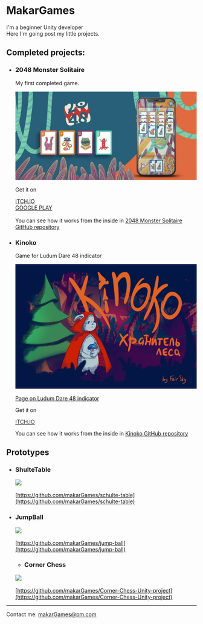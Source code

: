 # MakarGames
I'm a beginner Unity developer<br>
Here I'm going post my little projects.

## Сompleted projects:

- ### 2048 Monster Solitaire
  My first completed game.<br>

  <img src = "./images/banner.jpg">


  Get it on 
 
  [ITCH.IO](https://makargames.itch.io/2048-monster-solitaire)<br>
  [GOOGLE PLAY](https://play.google.com/store/apps/details?id=com.makar.dva)<br><br>
  You can see how it works from the inside in 
  [2048 Monster Solitaire GitHub repository](https://github.com/makarGames/2048-Monster-Solitaire-WebGL)
  
- ### Kinoko
  Game for Ludum Dare 48 indicator
    
  <img src = "https://github.com/makarGames/Kinoko-Unity-project/blob/04020cde9da70b625a4571e2ceeb901d70b61b99/Media/banner.jpg">
    
  [Page on Ludum Dare 48 indicator](https://itch.io/jam/ludum-dare-48-indikator/rate/1015104)
    
  Get it on 
     
  [ITCH.IO](https://makargames.itch.io/kinoko)
     
  You can see how it works from the inside in 
  [Kinoko GitHub repository](https://github.com/makarGames/Kinoko-Unity-project)
    
    
## Prototypes
- ### ShulteTable
  <img src = "https://github.com/makarGames/schulte-table/blob/b73f4fcf809c152e74ea26a730c2fb7d5dc66c69/gameplay.gif" width = 200>
  <br>

  [https://github.com/makarGames/schulte-table](https://github.com/makarGames/schulte-table)
- ### JumpBall
  
  <img src = "https://github.com/makarGames/jump-ball/blob/71108f09cf0ddfc35b97f90953ed3d4fc0ddf4d0/gameplay.gif">
  <br>

  [https://github.com/makarGames/jump-ball](https://github.com/makarGames/jump-ball)
  
  - ### Corner Chess
  [![](https://j.gifs.com/08Vy3X.gif)](https://youtu.be/8Z1JQeV6xYg)
  <br>

  [https://github.com/makarGames/Corner-Chess-Unity-project](https://github.com/makarGames/Corner-Chess-Unity-project)
***
Contact me: makarGames@pm.com
